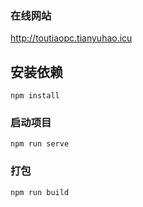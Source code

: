### 在线网站

http://toutiaopc.tianyuhao.icu


## 安装依赖
```
npm install
```

### 启动项目
```
npm run serve
```

### 打包
```
npm run build
```
